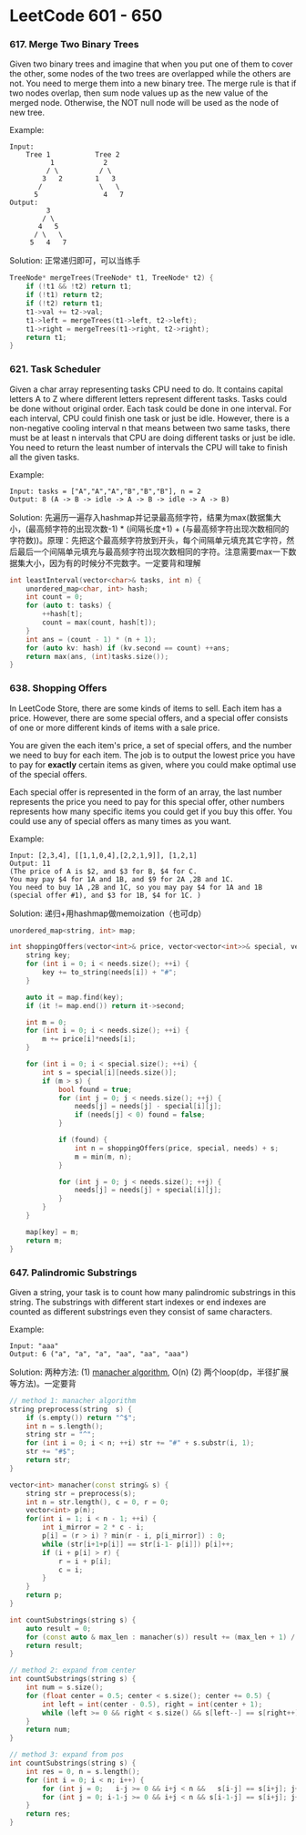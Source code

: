 # LeetCode 601 - 650

### 617. Merge Two Binary Trees

Given two binary trees and imagine that when you put one of them to cover the other, some nodes of the two trees are overlapped while the others are not. You need to merge them into a new binary tree. The merge rule is that if two nodes overlap, then sum node values up as the new value of the merged node. Otherwise, the NOT null node will be used as the node of new tree.

Example:

```text
Input:
    Tree 1           Tree 2
          1            2
         / \          / \
        3   2        1   3
       /              \   \
      5                4   7
Output:
         3
        / \
       4   5
      / \   \
     5   4   7
```

Solution: 正常递归即可，可以当练手

```cpp
TreeNode* mergeTrees(TreeNode* t1, TreeNode* t2) {
    if (!t1 && !t2) return t1;
    if (!t1) return t2;
    if (!t2) return t1;
    t1->val += t2->val;
    t1->left = mergeTrees(t1->left, t2->left);
    t1->right = mergeTrees(t1->right, t2->right);
    return t1;
}
```

### 621. Task Scheduler

Given a char array representing tasks CPU need to do. It contains capital letters A to Z where different letters represent different tasks. Tasks could be done without original order. Each task could be done in one interval. For each interval, CPU could finish one task or just be idle. However, there is a non-negative cooling interval n that means between two same tasks, there must be at least n intervals that CPU are doing different tasks or just be idle. You need to return the least number of intervals the CPU will take to finish all the given tasks.

Example:

```text
Input: tasks = ["A","A","A","B","B","B"], n = 2
Output: 8 (A -> B -> idle -> A -> B -> idle -> A -> B)
```

Solution: 先遍历一遍存入hashmap并记录最高频字符，结果为max\(数据集大小，\(最高频字符的出现次数-1\) \* \(间隔长度+1\) + \(与最高频字符出现次数相同的字符数\)\)。原理：先把这个最高频字符放到开头，每个间隔单元填充其它字符，然后最后一个间隔单元填充与最高频字符出现次数相同的字符。注意需要max一下数据集大小，因为有的时候分不完数字。一定要背和理解

```cpp
int leastInterval(vector<char>& tasks, int n) {
    unordered_map<char, int> hash;
    int count = 0;
    for (auto t: tasks) {
        ++hash[t];
        count = max(count, hash[t]);
    }
    int ans = (count - 1) * (n + 1);
    for (auto kv: hash) if (kv.second == count) ++ans;
    return max(ans, (int)tasks.size());
}
```

### 638. Shopping Offers

In LeetCode Store, there are some kinds of items to sell. Each item has a price. However, there are some special offers, and a special offer consists of one or more different kinds of items with a sale price.

You are given the each item's price, a set of special offers, and the number we need to buy for each item. The job is to output the lowest price you have to pay for **exactly** certain items as given, where you could make optimal use of the special offers.

Each special offer is represented in the form of an array, the last number represents the price you need to pay for this special offer, other numbers represents how many specific items you could get if you buy this offer. You could use any of special offers as many times as you want.

Example:

```
Input: [2,3,4], [[1,1,0,4],[2,2,1,9]], [1,2,1]
Output: 11
(The price of A is $2, and $3 for B, $4 for C. 
You may pay $4 for 1A and 1B, and $9 for 2A ,2B and 1C. 
You need to buy 1A ,2B and 1C, so you may pay $4 for 1A and 1B (special offer #1), and $3 for 1B, $4 for 1C. )
```

Solution: 递归+用hashmap做memoization（也可dp）

```cpp
unordered_map<string, int> map;

int shoppingOffers(vector<int>& price, vector<vector<int>>& special, vector<int>& needs) {
    string key;
    for (int i = 0; i < needs.size(); ++i) {
        key += to_string(needs[i]) + "#";
    }

    auto it = map.find(key);
    if (it != map.end()) return it->second;

    int m = 0;
    for (int i = 0; i < needs.size(); ++i) {
        m += price[i]*needs[i];
    }

    for (int i = 0; i < special.size(); ++i) {
        int s = special[i][needs.size()];
        if (m > s) {
            bool found = true;
            for (int j = 0; j < needs.size(); ++j) {
                needs[j] = needs[j] - special[i][j];
                if (needs[j] < 0) found = false;
            }

            if (found) {
                int n = shoppingOffers(price, special, needs) + s;
                m = min(m, n);
            }

            for (int j = 0; j < needs.size(); ++j) {
                needs[j] = needs[j] + special[i][j];
            }
        }
    }

    map[key] = m;
    return m;
}
```

### 647. Palindromic Substrings

Given a string, your task is to count how many palindromic substrings in this string. The substrings with different start indexes or end indexes are counted as different substrings even they consist of same characters.

Example:

```text
Input: "aaa"
Output: 6 ("a", "a", "a", "aa", "aa", "aaa")
```

Solution: 两种方法: \(1\) [manacher algorithm](https://leetcode.com/problems/palindromic-substrings/solution/), O\(n\) \(2\) 两个loop\(dp，半径扩展等方法\)。一定要背

```cpp
// method 1: manacher algorithm
string preprocess(string  s) {
    if (s.empty()) return "^$";
    int n = s.length();
    string str = "^";
    for (int i = 0; i < n; ++i) str += "#" + s.substr(i, 1);
    str += "#$";
    return str;
}

vector<int> manacher(const string& s) {
    string str = preprocess(s);
    int n = str.length(), c = 0, r = 0;
    vector<int> p(n);
    for(int i = 1; i < n - 1; ++i) {
        int i_mirror = 2 * c - i;
        p[i] = (r > i) ? min(r - i, p[i_mirror]) : 0;
        while (str[i+1+p[i]] == str[i-1- p[i]]) p[i]++;
        if (i + p[i] > r) {
            r = i + p[i];
            c = i;
        }
    }
    return p;
}

int countSubstrings(string s) {
    auto result = 0;
    for (const auto & max_len : manacher(s)) result += (max_len + 1) / 2;
    return result;
}

// method 2: expand from center
int countSubstrings(string s) {
    int num = s.size();
    for (float center = 0.5; center < s.size(); center += 0.5) {
        int left = int(center - 0.5), right = int(center + 1);
        while (left >= 0 && right < s.size() && s[left--] == s[right++])  ++num;
    }
    return num;
}

// method 3: expand from pos
int countSubstrings(string s) {
    int res = 0, n = s.length();
    for (int i = 0; i < n; i++) {
        for (int j = 0;   i-j >= 0 && i+j < n &&   s[i-j] == s[i+j]; j++) ++res; //substring s[i-j, ..., i+j]
        for (int j = 0; i-1-j >= 0 && i+j < n && s[i-1-j] == s[i+j]; j++) ++res; //substring s[i-1-j, ..., i+j]
    }
    return res;
}
```
